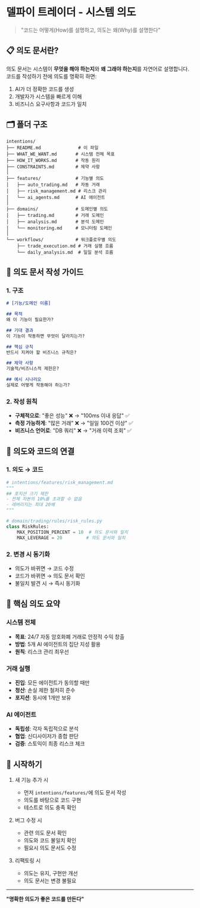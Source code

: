 # 델파이 트레이더 - 시스템 의도

> "코드는 어떻게(How)를 설명하고, 의도는 왜(Why)를 설명한다"

## 📋 의도 문서란?

의도 문서는 시스템이 **무엇을 해야 하는지**와 **왜 그래야 하는지**를 자연어로 설명합니다.
코드를 작성하기 전에 의도를 명확히 하면:

1. AI가 더 정확한 코드를 생성
2. 개발자가 시스템을 빠르게 이해
3. 비즈니스 요구사항과 코드가 일치

## 🗂️ 폴더 구조

```
intentions/
├── README.md              # 이 파일
├── WHAT_WE_WANT.md       # 시스템 전체 목표
├── HOW_IT_WORKS.md       # 작동 원리
├── CONSTRAINTS.md        # 제약 사항
│
├── features/             # 기능별 의도
│   ├── auto_trading.md   # 자동 거래
│   ├── risk_management.md # 리스크 관리
│   └── ai_agents.md      # AI 에이전트
│
├── domains/              # 도메인별 의도
│   ├── trading.md        # 거래 도메인
│   ├── analysis.md       # 분석 도메인
│   └── monitoring.md     # 모니터링 도메인
│
└── workflows/            # 워크플로우별 의도
    ├── trade_execution.md # 거래 실행 흐름
    └── daily_analysis.md  # 일일 분석 흐름
```

## 📝 의도 문서 작성 가이드

### 1. 구조
```markdown
# [기능/도메인 이름]

## 목적
왜 이 기능이 필요한가?

## 기대 결과
이 기능이 작동하면 무엇이 달라지는가?

## 핵심 규칙
반드시 지켜야 할 비즈니스 규칙은?

## 제약 사항
기술적/비즈니스적 제한은?

## 예시 시나리오
실제로 어떻게 작동해야 하는가?
```

### 2. 작성 원칙
- **구체적으로**: "좋은 성능" ❌ → "100ms 이내 응답" ✅
- **측정 가능하게**: "많은 거래" ❌ → "일일 100건 이상" ✅
- **비즈니스 언어로**: "DB 쿼리" ❌ → "거래 이력 조회" ✅

## 🔄 의도와 코드의 연결

### 1. 의도 → 코드
```python
# intentions/features/risk_management.md
"""
## 포지션 크기 제한
- 전체 자본의 10%를 초과할 수 없음
- 레버리지는 최대 20배
"""

# domain/trading/rules/risk_rules.py
class RiskRules:
    MAX_POSITION_PERCENT = 10  # 의도 문서와 일치
    MAX_LEVERAGE = 20         # 의도 문서와 일치
```

### 2. 변경 시 동기화
- 의도가 바뀌면 → 코드 수정
- 코드가 바뀌면 → 의도 문서 확인
- 불일치 발견 시 → 즉시 동기화

## 🎯 핵심 의도 요약

### 시스템 전체
- **목표**: 24/7 자동 암호화폐 거래로 안정적 수익 창출
- **방법**: 5개 AI 에이전트의 집단 지성 활용
- **원칙**: 리스크 관리 최우선

### 거래 실행
- **진입**: 모든 에이전트가 동의할 때만
- **청산**: 손실 제한 철저히 준수
- **포지션**: 동시에 1개만 보유

### AI 에이전트
- **독립성**: 각자 독립적으로 분석
- **협업**: 신디사이저가 종합 판단
- **검증**: 스토익이 최종 리스크 체크

## 🚀 시작하기

1. 새 기능 추가 시
   - 먼저 `intentions/features/`에 의도 문서 작성
   - 의도를 바탕으로 코드 구현
   - 테스트로 의도 충족 확인

2. 버그 수정 시
   - 관련 의도 문서 확인
   - 의도와 코드 불일치 확인
   - 필요시 의도 문서도 수정

3. 리팩토링 시
   - 의도는 유지, 구현만 개선
   - 의도 문서는 변경 불필요

---

**"명확한 의도가 좋은 코드를 만든다"**